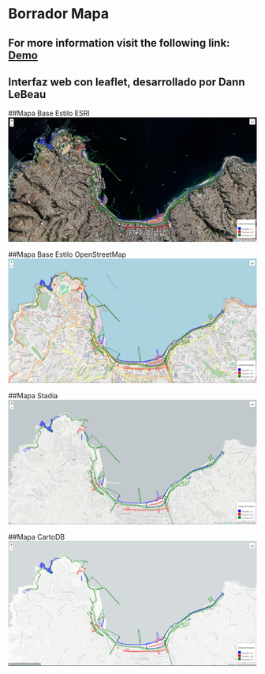 # Borrador Mapa
## For more information visit the following link: [Demo](https://dannlebeau.github.io/webmap.github.io/)
## Interfaz web con leaflet, desarrollado por Dann LeBeau

##Mapa Base Estilo ESRI
![alt text](image-1.png)

##Mapa Base Estilo OpenStreetMap
![alt text](image-2.png)

##Mapa Stadia
![alt text](image-3.png)

##Mapa CartoDB
![alt text](image-4.png)
